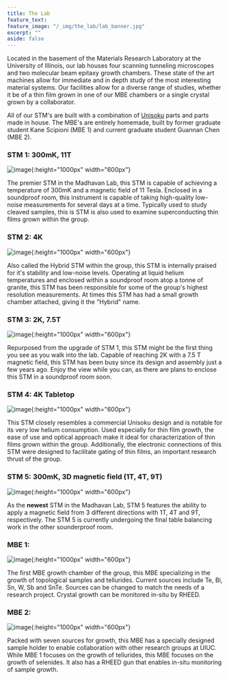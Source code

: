 ```yaml
---
title: The Lab
feature_text:
feature_image: "/_img/the_lab/lab_banner.jpg"
excerpt: ""
aside: false
---
```


Located in the basement of the Materials Research Laboratory at the University of Illinois,
our lab houses four scanning tunneling microscopes and two molecular beam epitaxy growth chambers. These
state of the art machines allow for immediate and in depth study of the most interesting material systems.
Our facilities allow for a diverse range of studies, whether it be of a thin film grown in one of our MBE chambers or a single crystal grown by a collaborator.

All of our STM's are built with a combination of [Unisoku](http://www.unisoku.com/) parts and parts made in house. The MBE's are entirely homemade, built by former graduate student Kane Scipioni (MBE 1) and current graduate student Guannan Chen (MBE 2).

### STM 1: 300mK, 11T  

![image](/_img/the_lab/STM1.png "STM 1"){:height="1000px" width="600px"}

The premier STM in the Madhavan Lab, this STM is capable of achieving a temperature of
300mK and a magnetic field of 11 Tesla. Enclosed in a soundproof room, this instrument
is capable of taking high-quality low-noise measurements for several days at a time.
Typically used to study cleaved samples, this is STM is also used to examine superconducting
thin films grown within the group.

### STM 2: 4K

![image](/_img/the_lab/STM2.jpg "STM 2"){:height="1000px" width="600px"}

Also called the Hybrid STM within the group, this STM is internally praised for
it's stability and low-noise levels. Operating at liquid helium temperatures and enclosed within a soundproof room atop a tonne of granite,
this STM has been responsible for some of the group's highest resolution measurements.
At times this STM has had a small growth chamber attached, giving it the "Hybrid" name.

### STM 3: 2K, 7.5T

![image](/_img/the_lab/STM3.jpg "STM 3"){:height="1000px" width="600px"}

Repurposed from the upgrade of STM 1, this STM might be the first thing you see
as you walk into the lab. Capable of reaching 2K with a 7.5 T magnetic field,
this STM has been busy since its design and assembly just a few years ago. Enjoy the view
while you can, as there are plans to enclose this STM in a soundproof room soon.

### STM 4: 4K Tabletop

![image](/_img/the_lab/STM4.png "STM 4"){:height="1000px" width="600px"}

This STM closely resembles a commercial Unisoku design and is notable for its
very low helium consumption. Used especially for thin film growth, the ease of use
and optical approach make it ideal for characterization of thin films grown within the
group. Additionally, the electronic connections of this STM were designed to facilitate
gating of thin films, an important research thrust of the group.

### STM 5: 300mK, 3D magnetic field (1T, 4T, 9T)

![image](/_img/the_lab/STM5.jpg "STM 5"){:height="1000px" width="600px"}

As the <strong>newest</strong> STM in the Madhavan Lab, STM 5 features the ability to apply a magnetic field from 3 different directions with 1T, 4T and 9T, respectively. The STM 5 is currently undergoing the final table balancing work in the other sounderproof room.

### MBE 1:

![image](/_img/the_lab/MBE1.jpg "MBE 1"){:height="1000px" width="600px"}

The first MBE growth chamber of the group, this MBE specializing in the growth
of topological samples and tellurides. Current sources include Te, Bi, Sn, W, Sb and SnTe.
Sources can be changed to match the needs of a research project. Crystal growth can be monitored in-situ by RHEED.

### MBE 2:

![image](/_img/the_lab/MBE2.jpg "MBE 2"){:height="1000px" width="600px"}

Packed with seven sources for growth, this MBE has a specially designed sample
holder to enable collaboration with other research groups at UIUC. While MBE 1
focuses on the growth of tellurides, this MBE focuses on the growth of selenides.
It also has a RHEED gun that enables in-situ monitoring of sample growth.
